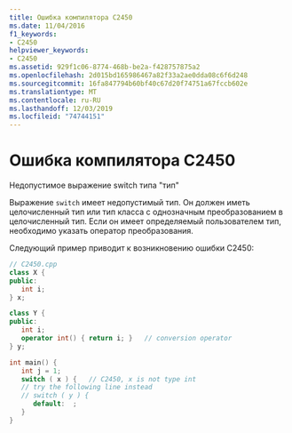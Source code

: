 ```yaml
---
title: Ошибка компилятора C2450
ms.date: 11/04/2016
f1_keywords:
- C2450
helpviewer_keywords:
- C2450
ms.assetid: 929f1c06-8774-468b-be2a-f428757875a2
ms.openlocfilehash: 2d015bd165986467a82f33a2ae0dda08c6f6d248
ms.sourcegitcommit: 16fa847794b60bf40c67d20f74751a67fccb602e
ms.translationtype: MT
ms.contentlocale: ru-RU
ms.lasthandoff: 12/03/2019
ms.locfileid: "74744151"
---
```

# <a name="compiler-error-c2450"></a>Ошибка компилятора C2450

Недопустимое выражение switch типа "тип"

Выражение `switch` имеет недопустимый тип. Он должен иметь целочисленный тип или тип класса с однозначным преобразованием в целочисленный тип. Если он имеет определяемый пользователем тип, необходимо указать оператор преобразования.

Следующий пример приводит к возникновению ошибки C2450:

```cpp
// C2450.cpp
class X {
public:
   int i;
} x;

class Y {
public:
   int i;
   operator int() { return i; }   // conversion operator
} y;

int main() {
   int j = 1;
   switch ( x ) {   // C2450, x is not type int
   // try the following line instead
   // switch ( y ) {
      default:  ;
   }
}
```

